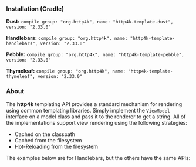 ### Installation (Gradle)
**Dust:** ```compile group: "org.http4k", name: "http4k-template-dust", version: "2.33.0"```

**Handlebars:** ```compile group: "org.http4k", name: "http4k-template-handlebars", version: "2.33.0"```

**Pebble:** ```compile group: "org.http4k", name: "http4k-template-pebble", version: "2.33.0"```

**Thymeleaf:** ```compile group: "org.http4k", name: "http4k-template-thymeleaf", version: "2.33.0"```

### About
The **http4k** templating API provides a standard mechanism for rendering using common templating libraries. Simply implement the `ViewModel` interface on a model class and pass it to the renderer to get a string. All of the implementations support view rendering using the following strategies:

* Cached on the classpath
* Cached from the filesystem
* Hot-Reloading from the filesystem

The examples below are for Handlebars, but the others have the same APIs:
<script src="https://gist-it.appspot.com/https://github.com/http4k/http4k/blob/master/src/docs/guide/modules/templating/example.kt"></script>
